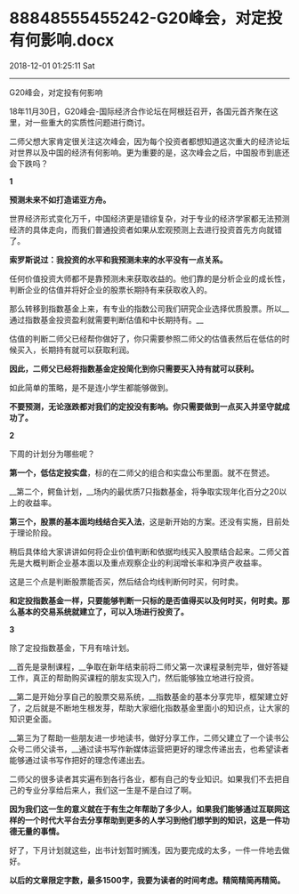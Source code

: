 # 88848555455242-G20峰会，对定投有何影响.docx

2018-12-01 01:25:11 Sat

----

G20峰会，对定投有何影响

18年11月30日，G20峰会\-国际经济合作论坛在阿根廷召开，各国元首齐聚在这里，对一些重大的实质性问题进行商讨。

二师父想大家肯定很关注这次峰会，因为每个投资者都想知道这次重大的经济论坛对世界以及中国的经济有何影响。更为重要的是，这次峰会之后，中国股市到底还会下跌吗？

__1__

__预测未来不如打造诺亚方舟。__

世界经济形式变化万千，中国经济更是错综复杂，对于专业的经济学家都无法预测经济的具体走向，而我们普通投资者如果从宏观预测上去进行投资首先方向就错了。

__索罗斯说过：我投资的水平和我预测未来的水平没有一点关系。__

任何价值投资大师都不是靠预测未来获取收益的。他们靠的是分析企业的成长性，判断企业的估值并将好企业的股票长期持有来获取收入的。

那么转移到指数基金上来，有专业的指数公司我们研究企业选择优质股票。所以__通过指数基金投资盈利就需要判断估值和中长期持有。__

估值的判断二师父已经帮你做好了，你只需要参照二师父的估值表然后在低估的时候买入，长期持有就可以获取利润。

__因此，二师父已经将指数基金定投简化到你只需要买入持有就可以获利。__

如此简单的策略，是不是连小学生都能够做到。

__不要预测，无论涨跌都对我们的定投没有影响。你只需要做到一点买入并坚守就成功了。__

__2__

下周的计划分为哪些呢？

__第一个，低估定投实盘__，标的在二师父的组合和实盘公布里面。就不在赘述。

__第二个，鳄鱼计划，__场内的最优质7只指数基金，将争取实现年化百分之20以上的收益率。

__第三个，股票的基本面均线结合买入法__，这是新开始的方案。还没有实施，目前处于理论阶段。

稍后具体给大家讲讲如何将企业价值判断和依据均线买入股票结合起来。二师父首先是大概判断企业基本面以及重点观察企业的利润增长率和净资产收益率。

这是三个点是判断股票能否买，然后结合均线判断何时买，何时卖。

__和定投指数基金一样，只要能够判断一只标的是否值得买以及何时买，何时卖。那么基本的交易系统就建立了，可以入场进行投资了。__

__3__

除了定投指数基金，下月有啥计划。

__首先是录制课程，__争取在新年结束前将二师父第一次课程录制完毕，做好答疑工作，真正的帮助购买课程的朋友实现入门，然后能够独立地进行投资。

__第二是开始分享自己的股票交易系统，__指数基金的基本分享完毕，框架建立好了，之后就是不断地生根发芽，帮助大家细化指数基金里面小的知识点，让大家的知识更全面。

__第三为了帮助一些朋友进一步地读书，做好分享工作，二师父建立了一个读书公众号二师父读书，__通过读书写作新媒体运营把更好的理念传递出去，也希望读者能够通过读书写作把好的理念传递出去。

二师父的很多读者其实遍布到各行各业，都有自己的专业知识。如果我们不去把自己的专业分享给后来人，我们这一生是不是白过了啊。

__因为我们这一生的意义就在于有生之年帮助了多少人，如果我们能够通过互联网这样的一个时代大平台去分享帮助到更多的人学习到他们想学到的知识，这是一件功德无量的事情。__

好了，下月计划就这些，出书计划暂时搁浅，因为要完成的太多，一件一件地去做好。

__以后的文章限定字数，最多1500字，我要为读者的时间考虑。精简精简再精简。__

